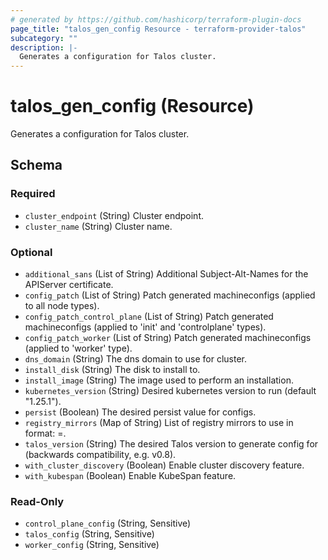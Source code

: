 ```yaml
---
# generated by https://github.com/hashicorp/terraform-plugin-docs
page_title: "talos_gen_config Resource - terraform-provider-talos"
subcategory: ""
description: |-
  Generates a configuration for Talos cluster.
---
```


# talos_gen_config (Resource)

Generates a configuration for Talos cluster.



<!-- schema generated by tfplugindocs -->
## Schema

### Required

- `cluster_endpoint` (String) Cluster endpoint.
- `cluster_name` (String) Cluster name.

### Optional

- `additional_sans` (List of String) Additional Subject-Alt-Names for the APIServer certificate.
- `config_patch` (List of String) Patch generated machineconfigs (applied to all node types).
- `config_patch_control_plane` (List of String) Patch generated machineconfigs (applied to 'init' and 'controlplane' types).
- `config_patch_worker` (List of String) Patch generated machineconfigs (applied to 'worker' type).
- `dns_domain` (String) The dns domain to use for cluster.
- `install_disk` (String) The disk to install to.
- `install_image` (String) The image used to perform an installation.
- `kubernetes_version` (String) Desired kubernetes version to run (default "1.25.1").
- `persist` (Boolean) The desired persist value for configs.
- `registry_mirrors` (Map of String) List of registry mirrors to use in format: <registry host>=<mirror URL>.
- `talos_version` (String) The desired Talos version to generate config for (backwards compatibility, e.g. v0.8).
- `with_cluster_discovery` (Boolean) Enable cluster discovery feature.
- `with_kubespan` (Boolean) Enable KubeSpan feature.

### Read-Only

- `control_plane_config` (String, Sensitive)
- `talos_config` (String, Sensitive)
- `worker_config` (String, Sensitive)


